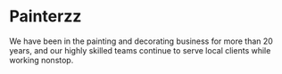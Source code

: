 # Painterzz
 We have been in the painting and decorating business for more than 20 years, and our highly skilled teams continue to serve local clients while working nonstop.
